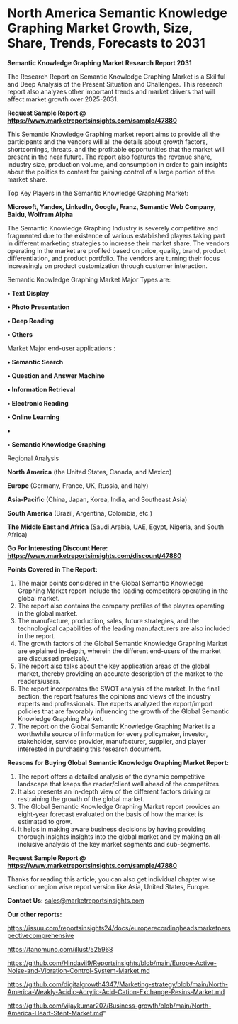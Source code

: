 # North America Semantic Knowledge Graphing Market Growth, Size, Share, Trends, Forecasts to 2031

<strong>Semantic Knowledge Graphing Market Research Report 2031</strong>

The Research Report on Semantic Knowledge Graphing Market is a Skillful and Deep Analysis of the Present Situation and Challenges. This research report also analyzes other important trends and market drivers that will affect market growth over 2025-2031.

<strong>Request Sample Report @ <a href=https://www.marketreportsinsights.com/sample/47880>https://www.marketreportsinsights.com/sample/47880</a></strong>

This Semantic Knowledge Graphing market report aims to provide all the participants and the vendors will all the details about growth factors, shortcomings, threats, and the profitable opportunities that the market will present in the near future. The report also features the revenue share, industry size, production volume, and consumption in order to gain insights about the politics to contest for gaining control of a large portion of the market share.

Top Key Players in the Semantic Knowledge Graphing Market:

<strong>Microsoft, Yandex, LinkedIn, Google, Franz, Semantic Web Company, Baidu, Wolfram Alpha</strong>

The Semantic Knowledge Graphing Industry is severely competitive and fragmented due to the existence of various established players taking part in different marketing strategies to increase their market share. The vendors operating in the market are profiled based on price, quality, brand, product differentiation, and product portfolio. The vendors are turning their focus increasingly on product customization through customer interaction.

Semantic Knowledge Graphing Market Major Types are:

<strong>•  Text Display

•  Photo Presentation

•  Deep Reading

•  Others</strong>

Market Major end-user applications :

<strong>•  Semantic Search

•  Question and Answer Machine

•  Information Retrieval

•  Electronic Reading

•  Online Learning

•  

•  Semantic Knowledge Graphing</strong>

Regional Analysis

</u><strong><b>North America</b></strong> (the United States, Canada, and Mexico)

<strong><b>Europe </b></strong>(Germany, France, UK, Russia, and Italy)

<strong><b>Asia-Pacific</b></strong> (China, Japan, Korea, India, and Southeast Asia)

<strong><b>South America</b></strong> (Brazil, Argentina, Colombia, etc.)

<strong><b>The Middle East and Africa</b></strong> (Saudi Arabia, UAE, Egypt, Nigeria, and South Africa)

<strong>Go For Interesting Discount Here: <a href=https://www.marketreportsinsights.com/discount/47880>https://www.marketreportsinsights.com/discount/47880</a></strong>

<strong>Points Covered in The Report:</strong>
<ol>
  <li>The major points considered in the Global Semantic Knowledge Graphing Market report include the leading competitors operating in the global market.</li>
  <li>The report also contains the company profiles of the players operating in the global market.</li>
  <li>The manufacture, production, sales, future strategies, and the technological capabilities of the leading manufacturers are also included in the report.</li>
  <li>The growth factors of the Global Semantic Knowledge Graphing Market are explained in-depth, wherein the different end-users of the market are discussed precisely.</li>
  <li>The report also talks about the key application areas of the global market, thereby providing an accurate description of the market to the readers/users.</li>
  <li>The report incorporates the SWOT analysis of the market. In the final section, the report features the opinions and views of the industry experts and professionals. The experts analyzed the export/import policies that are favorably influencing the growth of the Global Semantic Knowledge Graphing Market.</li>
  <li>The report on the Global Semantic Knowledge Graphing Market is a worthwhile source of information for every policymaker, investor, stakeholder, service provider, manufacturer, supplier, and player interested in purchasing this research document.</li>
</ol>
<strong>Reasons for Buying Global Semantic Knowledge Graphing Market Report:</strong>

<ol>
  <li>The report offers a detailed analysis of the dynamic competitive landscape that keeps the reader/client well ahead of the competitors.</li>
  <li>It also presents an in-depth view of the different factors driving or restraining the growth of the global market.</li>
  <li>The Global Semantic Knowledge Graphing Market report provides an eight-year forecast evaluated on the basis of how the market is estimated to grow.</li>
  <li>It helps in making aware business decisions by having providing thorough insights insights into the global market and by making an all-inclusive analysis of the key market segments and sub-segments.</li>
</ol>
<strong>Request Sample Report @ <a href=https://www.marketreportsinsights.com/sample/47880>https://www.marketreportsinsights.com/sample/47880</a></strong>


Thanks for reading this article; you can also get individual chapter wise section or region wise report version like Asia, United States, Europe.

<strong>Contact Us:</strong>
sales@marketreportsinsights.com

<strong>Our other reports:</strong>

<a href=https://issuu.com/reportsinsights24/docs/europerecordingheadsmarketperspectivecomprehensive>https://issuu.com/reportsinsights24/docs/europerecordingheadsmarketperspectivecomprehensive</a>

<a href=https://tanomuno.com/illust/525968>https://tanomuno.com/illust/525968</a>

<a href=https://github.com/Hindavii9/Reportsinsights/blob/main/Europe-Active-Noise-and-Vibration-Control-System-Market.md>https://github.com/Hindavii9/Reportsinsights/blob/main/Europe-Active-Noise-and-Vibration-Control-System-Market.md</a>

<a href=https://github.com/digitalgrowth4347/Marketing-strategy/blob/main/North-America-Weakly-Acidic-Acrylic-Acid-Cation-Exchange-Resins-Market.md>https://github.com/digitalgrowth4347/Marketing-strategy/blob/main/North-America-Weakly-Acidic-Acrylic-Acid-Cation-Exchange-Resins-Market.md</a>

<a href=https://github.com/vijaykumar207/Business-growth/blob/main/North-America-Heart-Stent-Market.md>https://github.com/vijaykumar207/Business-growth/blob/main/North-America-Heart-Stent-Market.md</a>"
